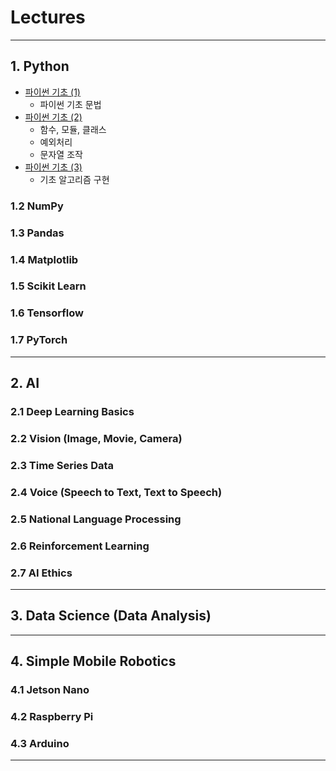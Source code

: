 # **Lectures**
---
## 1. Python
- [파이썬 기초 (1)](01_Python/01_Python_Basics_01.ipynb)
  - 파이썬 기초 문법
- [파이썬 기초 (2)](01_Python/01_Python_Basics_02.ipynb)
  - 함수, 모듈, 클래스
  - 예외처리
  - 문자열 조작
- [파이썬 기초 (3)](01_Python/01_Python_Basics_03.ipynb)
  - 기초 알고리즘 구현
### 1.2 NumPy
### 1.3 Pandas
### 1.4 Matplotlib
### 1.5 Scikit Learn
### 1.6 Tensorflow
### 1.7 PyTorch
---
## 2. AI
### 2.1 Deep Learning Basics
### 2.2 Vision (Image, Movie, Camera)
### 2.3 Time Series Data
### 2.4 Voice (Speech to Text, Text to Speech)
### 2.5 National Language Processing
### 2.6 Reinforcement Learning
### 2.7 AI Ethics
---
## 3. Data Science (Data Analysis)
---
## 4. Simple Mobile Robotics
### 4.1 Jetson Nano
### 4.2 Raspberry Pi
### 4.3 Arduino
---
